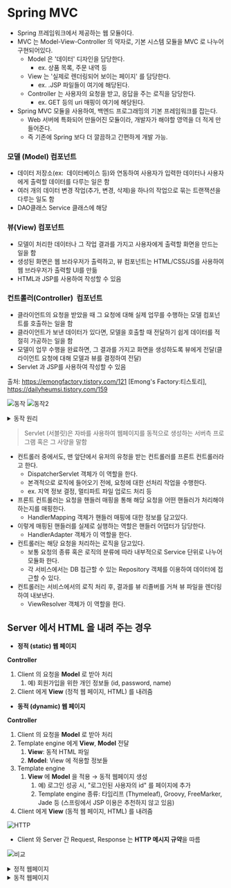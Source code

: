 # Spring MVC

- Spring 프레임워크에서 제공하는 웹 모듈이다.
- MVC 는 Model-View-Controller 의 약자로, 기본 시스템 모듈을 MVC 로 나누어 구현되어있다.
  - Model 은 '데이터' 디자인을 담당한다.
    - ex. 상품 목록, 주문 내역 등
  - View 는 '실제로 렌더링되어 보이는 페이지' 를 담당한다.
    - ex. .JSP 파일들이 여기에 해당된다.
  - Controller 는 사용자의 요청을 받고, 응답을 주는 로직을 담당한다.
    - ex. GET 등의 uri 매핑이 여기에 해당된다.
- Spring MVC 모듈을 사용하여, 백엔드 프로그래밍의 기본 프레임워크를 잡는다.
  - Web 서버에 특화되어 만들어진 모듈이라, 개발자가 해야할 영역을 더 적게 만들어준다.
  - 즉 기존에 Spring 보다 더 깔끔하고 간편하게 개발 가능.

### 모델 (Model) 컴포넌트

- 데이터 저장소(ex:  데이터베이스 등)와 연동하여 사용자가 입력한 데이터나 사용자에게 출력할 데이터를 다루는 일은 함 
 
- 여러 개의 데이터 변경 작업(추가, 변경, 삭제)을 하나의 작업으로 묶는 트랜잭션을 다루는 일도 함 
 
- DAO클래스 Service 클래스에 해당

### 뷰(View) 컴포넌트
 
- 모델이 처리한 데이터나 그 작업 결과를 가지고 사용자에게 출력할 화면을 만드는 일을 함 
 
- 생성된 화면은 웹 브라우저가 출력하고, 뷰 컴포넌트는 HTML/CSS/JS를 사용하여 웹 브라우저가 출력할 UI를 만듦 
 
- HTML과 JSP를 사용하여 작성할 수 있음

### 컨트롤러(Controller)  컴포넌트

- 클라이언트의 요청을 받았을 때 그 요청에 대해 실제 업무를 수행하는 모델 컴포넌트를 호출하는 일을 함 
  
- 클라이언트가 보낸 데이터가 있다면, 모델을 호출할 때 전달하기 쉽게 데이터를 적절히 가공하는 일을 함 
  
- 모델이 업무 수행을 완료하면, 그 결과를 가지고 화면을 생성하도록 뷰에게 전달(클라이언트 요청에 대해 모델과 뷰를 결정하여 전달)
 
- Servlet 과 JSP를 사용하여 작성할 수 있음

출처: https://emongfactory.tistory.com/121 [Emong's Factory:티스토리], https://dailyheumsi.tistory.com/159

![동작](https://img1.daumcdn.net/thumb/R1280x0/?scode=mtistory2&fname=https%3A%2F%2Fblog.kakaocdn.net%2Fdn%2FdJDooL%2FbtqBpP4NxVG%2Fi9C3OlKdgILgixFKny52EK%2Fimg.png)
![동작2](https://teamsparta.notion.site/image/https%3A%2F%2Fs3-us-west-2.amazonaws.com%2Fsecure.notion-static.com%2F2d7b8346-03a9-4fe8-b8e4-ce9ca79df02d%2FUntitled.png?table=block&id=94f0bb39-4a3c-4c11-94a6-4f2bcb2bc680&spaceId=83c75a39-3aba-4ba4-a792-7aefe4b07895&width=2000&userId=&cache=v2)

<details><summary>동작 원리</summary>
<p>

1. Client → DispatcherServlet
    1. 가장 앞 단에서 요청을 받아 FrontController 라고도 불림
2. DispatcherServlet → Controller
    - API 를 처리해 줄 Controller 를 찾아 요청을 전달
    - Handler mapping 에는 API path 와 Controller 함수가 매칭되어 있음
    
          💡 [Sample]

          GET /hello/html/dynamic → `HomeController` 의 helloHtmlFile() 함수
          GET /user/login → `UserController` 의 login() 함수
          GET /user/signup → `UserController` 의 signup() 함수
          POST /user/signup → `UserController` 의 registerUser() 함수

    
    - 함수 이름을 내 마음대로 설정 가능했던 이유!! -> Handler mapping이 Spring을 기동할 때 매칭을 한 뒤 그 다음에 동작하기 때문
    - Controller 에서 요청하는 Request 의 정보 ('Model') 전달 (DispatcherServlet -> Controller)
        
        ```java
        @Controller
        public class ItemSearchController {
        		@GetMapping("/api/search")
            @ResponseBody
            public List<ItemDto> getItems(**@RequestParam String query**) { // DispatcherServlet이 @RequestParam이라는 정보가 클라이언트에서 왔을 때 Controller로 전달
        			// ...
        		}
        }
        ```
        

1. **Controller** → DispathcerServlet
    1. Controller 가 Client 으로 받은 API 요청을 처리
    2. 'Model' 정보와 'View' 정보를 DispatcherServlet  으로 전달(HTML을 내려주는 경우)
  > @ResponseBody를 사용할 때는 전달되지 않음
2. DispatcherServlet → Client
    1. ViewResolver 통해 View 에 Model 을 적용(View와 Model를 합침) => Template Engine(타임리프)가 실행하고 viewResolver에게 맡김
    2. View 를  Client 에게 응답으로 전달
  
    
  </p>
</details>  
    
  > Servlet (서블릿)은 자바를 사용하여 웹페이지를 동적으로 생성하는 서버측 프로그램 혹은 그 사양을 말함
    
- 컨트롤러 중에서도, 맨 앞단에서 유저의 유청을 받는 컨트롤러를 프론트 컨트롤러라고 한다.
  - DispatcherServlet 객체가 이 역할을 한다.
  - 본격적으로 로직에 들어오기 전에, 요청에 대한 선처리 작업을 수행한다.
  - ex. 지역 정보 결정, 멀티파트 파일 업로드 처리 등
- 프론트 컨트롤러는 요청을 핸들러 매핑을 통해 해당 요청을 어떤 핸들러가 처리해야하는지를 매핑한다.
  - HandlerMapping 객체가 핸들러 매핑에 대한 정보를 담고있다.
- 이렇게 매핑된 핸들러를 실제로 실행하는 역할은 핸들러 어댑터가 담당한다.
  - HandlerAdapter 객체가 이 역할을 한다.
- 컨트롤러는 해당 요청을 처리하는 로직을 담고있다.
  - 보통 요청의 종류 혹은 로직의 분류에 따라 내부적으로 Service 단위로 나누어 모듈화 한다.
  - 각 서비스에서는 DB 접근할 수 있는 Repository 객체를 이용하여 데이터에 접근할 수 있다.
- 컨트롤러는 서비스에서의 로직 처리 후, 결과를 뷰 리졸버를 거쳐 뷰 파일을 렌더링하여 내보낸다.
  - ViewResolver 객체가 이 역할을 한다.

## Server 에서 HTML 을 내려 주는 경우

- **정적 (static) 웹 페이지**

 **Controller**
 
  1. Client 의 요청을 **Model** 로 받아 처리
      1. 예) 회원가입을 위한 개인 정보들 (id, password, name)
  2. Client 에게 **View** (정적 웹 페이지, HTML) 를 내려줌

- **동적 (dynamic) 웹 페이지**

 **Controller**
 
  1. Client 의 요청을 **Model** 로 받아 처리
  2. Template engine 에게 **View**, **Model** 전달
      1. **View**: 동적 HTML 파일
      2. **Model**: View 에 적용할 정보들
  3. Template engine
      1. **View** 에 **Model** 을 적용 → 동적 웹페이지 생성
          1. 예) 로그인 성공 시, "로그인된 사용자의 id" 를 페이지에 추가
          2. Template engine 종류: 타임리프 (Thymeleaf), Groovy, FreeMarker, Jade 등 (스프링에서 JSP 이용은 추천하지 않고 있음)
  4. Client 에게 **View** (동적 웹 페이지, HTML) 를 내려줌

![HTTP](https://teamsparta.notion.site/image/https%3A%2F%2Fs3-us-west-2.amazonaws.com%2Fsecure.notion-static.com%2Ffa8f4918-1a70-4e2a-84e1-92f5f8ae16ce%2FUntitled.png?table=block&id=0fa44d05-5c3b-47e6-9eec-33658152dcc5&spaceId=83c75a39-3aba-4ba4-a792-7aefe4b07895&width=1170&userId=&cache=v2)

- Client 와 Server 간 Request, Response 는 **HTTP 메시지 규약**을 따름


![비교](https://teamsparta.notion.site/image/https%3A%2F%2Fs3-us-west-2.amazonaws.com%2Fsecure.notion-static.com%2F154b3cb0-7202-4958-9a6e-7c30f6422d67%2FUntitled.png?table=block&id=ad1a5156-70d2-458d-832c-625101ec21fa&spaceId=83c75a39-3aba-4ba4-a792-7aefe4b07895&width=1650&userId=&cache=v2)

<details><summary>정적 웹페이지</summary>
<p>

1. static 폴더
    
        🌐http://localhost:8080/hello.html
    
      resources/static/hello.html
  > static 폴더 내의 hello.html을 출력
  
2. Redirect
    
    <aside>
    🌐 http://localhost:8080/hello/response/html/redirect
    
    </aside>
    
    ```java
    @Controller
    @RequestMapping("**/hello/response**")
    public class HelloResponseController {
    		@GetMapping("/html/redirect")
        public String htmlFile() {
            return "redirect:/hello.html";
        }
    }
    ```
  >   🌐 http://localhost:8080/hello.html으로 출력
  > redirect:/를 사용하면 해당 주소를 입력하면 redirect:/뒤에 오는 location을 출력
    
3. Template engine 에 View 전달
    
    <aside>
    🌐 http://localhost:8080**/hello/response/html/templates**
    
    </aside>
    
    ```java
    @GetMapping("/html/templates")
    public String htmlTemplates() {
        return "hello";
    }
    ```
  > "Hello"라는 string이 View를 전달함 즉, 템플릿 엔진에 View를 전달(Hello를 ViewName으로 전달) 
    
    타임리프 default 설정
    
    - prefix: classpath:/templates/
    - suffix: .html
  
  > 타임리프 설정 templates에서 `View`.html을 찾아라
  
  따라서 resources/templates/hello.html 출력
    
4. @ResponseBody
    
    <aside>
     🌐http://localhost:8080/hello/response/html/templates
    
    </aside>
    
    ```java
    @GetMapping("/body/html")
    @ResponseBody
    public String helloStringHTML() {
        return "<!DOCTYPE html>" +
               "<html>" +
                   "<head><title>By @ResponseBody</title></head>" +
                   "<body> Hello, 정적 웹 페이지!!</body>" +
               "</html>";
    }
    ```
    
    - @ResponseBody
        - View 를 사용하지 않고, HTTP Body 에 들어갈 String 을 직접 입력
</p>
</details>

<details><summary>동적 웹페이지</summary>
<p>

- (2) 동적 웹페이지
    
    <aside>
    🌐 http://localhost:8080**/hello/response/html/dynamic**
    
    </aside>
    
    ```java
    private static long visitCount = 0;
    
    @GetMapping("/html/dynamic")
    public String helloHtmlFile(Model model) {
        visitCount++;
        model.addAttribute("visits", visitCount);
        return "hello-visit";
    }
    ```
    
    - View,  Model 정보 → 타임리프에게 전달
    - 타임리프 처리방식
        - View 정보
            - "hello-visit" → resources**/templates/**hello-visit**.html**
            
            ```html
            <div>
              (방문자 수: <span th:text="${**visits**}"></span>)
            </div>
            ```
            
        - Model 정보
            - **visits**: 방문 횟수 (visitCount)
            - 예) 방문 횟수: **1,000,000** 번
            
            ```html
            <div>
              (방문자 수: <span>**1000000**</span>)
            </div>
            ```
            
- (3) JSON 데이터
    1. 반환값: String 
        
        <aside>
        🌐 http://localhost:8080**/hello/response/json/string**
        
        </aside>
        
        ```java
        @GetMapping("/json/string")
        @ResponseBody
        public String helloStringJson() {
            return "{\"name\":\"BTS\",\"age\":28}";
        }
        ```
        
    2. 반환값: String 외 자바 클래스
        
        <aside>
        🌐 http://localhost:8080**/hello/response/json/class**
        
        </aside>
        
        ```java
        @GetMapping("/json/class")
        @ResponseBody
        public Star helloJson() {
            return new Star("BTS", 28);
        }
        ```
        
        - "자바 객체 → JSON 으로 변환" 은 스프링이 해 줌
  
  </p>
</details>
